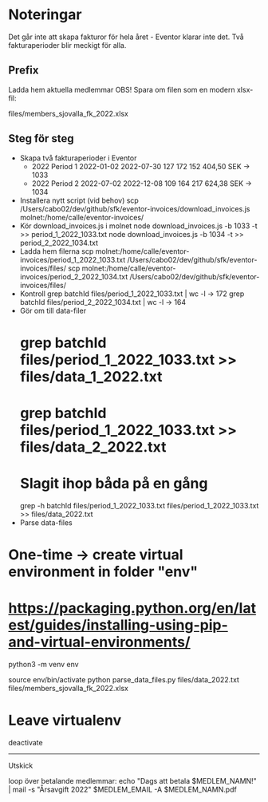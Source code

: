 # Noteringar

Det går inte att skapa fakturor för hela året - Eventor klarar inte det.
Två fakturaperioder blir meckigt för alla.

## Prefix

Ladda hem aktuella medlemmar
OBS!
Spara om filen som en modern xlsx-fil:

  files/members_sjovalla_fk_2022.xlsx

## Steg för steg

- Skapa två fakturaperioder i Eventor
    - 2022 Period 1 	2022-01-02 	2022-07-30 	127 	172 	152 404,50 SEK -> 1033
    - 2022 Period 2 	2022-07-02 	2022-12-08 	109 	164 	217 624,38 SEK -> 1034
- Installera nytt script (vid behov)
scp /Users/cabo02/dev/github/sfk/eventor-invoices/download_invoices.js molnet:/home/calle/eventor-invoices/
- Kör download_invoices.js i molnet
node download_invoices.js -b 1033 -t >> period_1_2022_1033.txt
node download_invoices.js -b 1034 -t >> period_2_2022_1034.txt
- Ladda hem filerna
scp molnet:/home/calle/eventor-invoices/period_1_2022_1033.txt /Users/cabo02/dev/github/sfk/eventor-invoices/files/
scp molnet:/home/calle/eventor-invoices/period_2_2022_1034.txt /Users/cabo02/dev/github/sfk/eventor-invoices/files/
- Kontroll
grep batchId files/period_1_2022_1033.txt | wc -l -> 172
grep batchId files/period_2_2022_1034.txt | wc -l -> 164
- Gör om till data-filer
  # grep batchId files/period_1_2022_1033.txt >> files/data_1_2022.txt
  # grep batchId files/period_1_2022_1033.txt >> files/data_2_2022.txt
  # Slagit ihop båda på en gång
  grep -h batchId files/period_1_2022_1033.txt files/period_1_2022_1033.txt >> files/data_2022.txt
- Parse data-files
# One-time -> create virtual environment in folder "env"
# https://packaging.python.org/en/latest/guides/installing-using-pip-and-virtual-environments/
python3 -m venv env

source env/bin/activate
python parse_data_files.py files/data_2022.txt files/members_sjovalla_fk_2022.xlsx

# Leave virtualenv
deactivate


--------

Utskick

loop över betalande medlemmar:
  echo "Dags att betala $MEDLEM_NAMN!" | mail -s "Årsavgift 2022"  $MEDLEM_EMAIL -A $MEDLEM_NAMN.pdf

